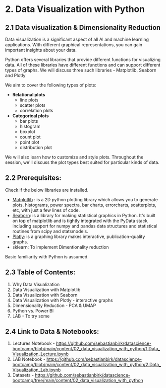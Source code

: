 # 2. Data Visualization with Python

## 2.1 Data visualization & Dimensionality Reduction

Data visualization is a significant aspect of all AI and machine learning applications. With different graphical representations, you can gain important insights about your data. 

Python offers several libraries that provide different functions for visualizing data. All of these libraries have different functions and can support different types of graphs. We will discuss three such libraries - Matplotlib, Seaborn and Plotly

We aim to cover the following types of plots:

- **Relational plots**
  - line plots
  - scatter plots
  - correlation plots
- **Categorical plots**
  - bar plots
  - histogram
  - boxplot
  - count plot
  - point plot
  - distribution plot

We will also learn how to customize and style plots. Throughout the session, we'll discuss the plot types best suited for particular kinds of data.

## 2.2 Prerequisites:
Check if the below libraries are installed.
  - [Matplotlib](https://matplotlib.org/) : is a 2D python plotting library which allows you to generate plots, histograms, power spectra, bar charts, errorcharts, scatterplots, etc, with just a few lines of code.
  - [Seaborn](https://seaborn.pydata.org/): is a library for making statistical graphics in Python. It's built on top of matplotlib and is tightly integrated with the PyData stack, including support for numpy and pandas data structures and statistical routines from scipy and statsmodels.
  - [Plotly](https://plotly.com/python/): is a graphing library makes interactive, publication-quality graphs.    
  - sklearn: To implement Dimentionality reduction
 
Basic familiarity with Python is assumed.
      
 ## 2.3 Table of Contents:
1. Why Data Visualization
2. Data Visualization with Matplotlib
3. Data Visualization with Seaborn
4. Data Visualization with Plotly - interactive graphs
5. Dimensionality Reduction - PCA & UMAP
6. Python vs. Power BI
7. LAB - To try some 

## 2.4 Link to Data & Notebooks:
  1. Lectures Notebook - https://github.com/sebastianbirk/datascience-bootcamp/blob/main/content/02_data_visualization_with_python/1.Data_Visualization_Lecture.ipynb
  2. LAB Notebook - https://github.com/sebastianbirk/datascience-bootcamp/blob/main/content/02_data_visualization_with_python/2.Data_Visualization_Lab.ipynb
  3. Datasets - https://github.com/sebastianbirk/datascience-bootcamp/tree/main/content/02_data_visualization_with_python
